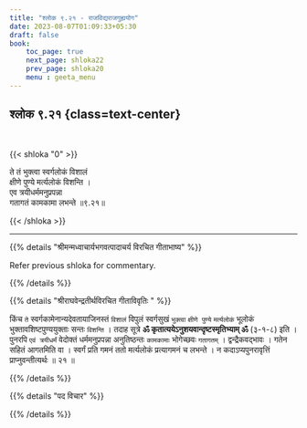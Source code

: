 ```yaml
---
title: "श्लोक ९.२१ - राजविद्यराजगुह्ययोग"
date: 2023-08-07T01:09:33+05:30
draft: false
book:
    toc_page: true
    next_page: shloka22
    prev_page: shloka20
    menu : geeta_menu
---
```




## श्लोक ९.२१ {class=text-center}

<br/>

{{< shloka  "0"  >}}

ते तं भुक्त्वा स्वर्गलोकं विशालं  
क्षीणे पुण्ये मर्त्यलोकं विशन्ति ।   
एव त्रयीधर्ममनुप्रपन्ना  
गतागतं कामकामा लभन्ते ॥९.२१॥

{{< /shloka >}}

---


{{% details "श्रीमन्मध्वाचार्यभगवत्पादाचर्य विरचित  गीताभाष्य" %}}

Refer previous shloka for commentary.

{{% /details %}}



{{% details "श्रीराघवेन्द्रतीर्थविरचित गीताविवृतिः " %}}

किंच `ते` स्वर्गकामेनान्यदेवतायाजिनस्तं `विशालं` विपुलं 
स्वर्गसुखं `भुक्त्वा` `क्षीणे पुण्ये` `मर्त्यलोकं` भूलोकं 
भुक्तावशिष्टपुण्ययुक्ताः सन्तः `विशन्ति` । 
तदाह सूत्रे **ॐ कृतात्ययेऽनुशयवान्दृष्टस्मृतिभ्याम्‌ ॐ** 
(३-१-८) इति । पुनरपि `एवं त्रयीधर्मं` वेदोक्तं 
धर्ममनुप्रपन्ना अनुतिष्ठन्तः `कामकामाः` भोगेच्छवः 
`गतागतम्‌` । द्वन्द्रैकवद्भावः । गतेन सहितं
आगतमिति वा । स्वर्गं प्रति गमनं ततो मर्त्यलोकं 
प्रत्यागमनं च लभन्ते ।
न कदाऽप्यपुनरावृत्तिं प्राप्नुवन्तीत्यर्थः ॥ २१ ॥

{{% /details %}}



{{% details "पद विचार" %}}


{{% /details %}}
